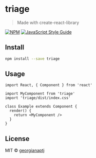 # triage

> Made with create-react-library

[![NPM](https://img.shields.io/npm/v/triage.svg)](https://www.npmjs.com/package/triage) [![JavaScript Style Guide](https://img.shields.io/badge/code_style-standard-brightgreen.svg)](https://standardjs.com)

## Install

```bash
npm install --save triage
```

## Usage

```tsx
import React, { Component } from 'react'

import MyComponent from 'triage'
import 'triage/dist/index.css'

class Example extends Component {
  render() {
    return <MyComponent />
  }
}
```

## License

MIT © [georgianaptj](https://github.com/georgianaptj)
